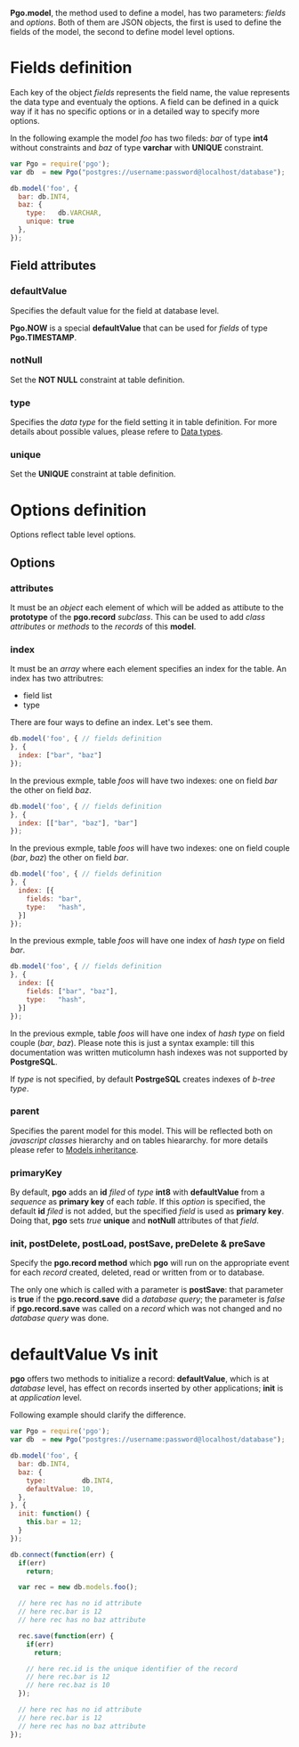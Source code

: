 __Pgo.model__, the method used to define a model, has two parameters: _fields_ and _options_.
Both of them are JSON objects, the first is used to define the fields of the model, the second
to define model level options.

# Fields definition

Each key of the object _fields_ represents the field name, the value represents the data type and
eventualy the options. A field can be defined in a quick way if it has no specific options or in
a detailed way to specify more options.

In the following example the model _foo_ has two fileds: _bar_ of type __int4__ without
constraints and _baz_ of type __varchar__ with __UNIQUE__ constraint.


```javascript
var Pgo = require('pgo');
var db  = new Pgo("postgres://username:password@localhost/database");

db.model('foo', {
  bar: db.INT4,
  baz: {
    type:   db.VARCHAR,
    unique: true
  },
});
```

## Field attributes

### defaultValue

Specifies the default value for the field at database level.

__Pgo.NOW__ is a special __defaultValue__ that can be used for _fields_ of type
__Pgo.TIMESTAMP__.

### notNull

Set the __NOT NULL__ constraint at table definition.

### type

Specifies the _data type_ for the field setting it in table definition.
For more details about possible values, please refere to [Data types](DataTypes.md).

### unique

Set the __UNIQUE__ constraint at table definition.

# Options definition

Options reflect table level options.

## Options

### attributes

It must be an _object_ each element of which will be added as attibute to the __prototype__ of
the __pgo.record__ _subclass_. This can be used to add _class attributes_ or _methods_ to the
_records_ of this __model__.

### index

It must be an _array_ where each element specifies an index for the table. An index has two
attributres:

- field list
- type

There are four ways to define an index. Let's see them.

```javascript
db.model('foo', { // fields definition
}, {
  index: ["bar", "baz"]
});
```

In the previous exmple, table _foos_ will have two indexes: one on field _bar_ the other
on field _baz_.

```javascript
db.model('foo', { // fields definition
}, {
  index: [["bar", "baz"], "bar"]
});
```

In the previous exmple, table _foos_ will have two indexes: one on field couple (_bar_, _baz_)
the other on field _bar_.

```javascript
db.model('foo', { // fields definition
}, {
  index: [{
    fields: "bar",
    type:   "hash",
  }]
});
```

In the previous exmple, table _foos_ will have one index of _hash type_ on field _bar_.

```javascript
db.model('foo', { // fields definition
}, {
  index: [{
    fields: ["bar", "baz"],
    type:   "hash",
  }]
});
```

In the previous exmple, table _foos_ will have one index of _hash type_ on field couple
(_bar_, _baz_). Please note this is just a syntax example: till this documentation was
written muticolumn hash indexes was not supported by __PostgreSQL__.

If _type_ is not specified, by default __PostrgeSQL__ creates indexes of _b-tree type_.

### parent

Specifies the parent model for this model. This will be reflected both on _javascript classes_
hierarchy and on tables hieararchy. for more details please refer to
[Models inheritance](ModelsInheritance.md).

### primaryKey

By default, __pgo__ adds an __id__ _filed_ of _type_ __int8__ with __defaultValue__ from a
_sequence_ as __primary key__ of each _table_. If this _option_ is specified, the default __id__
_filed_ is not added, but the specified _field_ is used as __primary key__. Doing that, __pgo__
sets _true_ __unique__ and __notNull__ attributes of that _field_.

### init, postDelete, postLoad, postSave, preDelete & preSave
Specify the __pgo.record method__ which __pgo__ will run on the appropriate event for each
_record_ created, deleted, read or written from or to database.

The only one which is called with a parameter is __postSave__: that parameter is __true__ if the
__pgo.record.save__ did a _database query_; the parameter is _false_ if __pgo.record.save__ was
called on a _record_ which was not changed and no _database query_ was done.

# defaultValue Vs init
__pgo__ offers two methods to initialize a record: __defaultValue__, which is at _database_
level, has effect on records inserted by other applications; __init__ is at _application_ level.

Following example should clarify the difference.

```javascript
var Pgo = require('pgo');
var db  = new Pgo("postgres://username:password@localhost/database");

db.model('foo', {
  bar: db.INT4,
  baz: {
    type:         db.INT4,
    defaultValue: 10,
  },
}, {
  init: function() {
    this.bar = 12;
  }
});

db.connect(function(err) {
  if(err)
    return;

  var rec = new db.models.foo();

  // here rec has no id attribute
  // here rec.bar is 12
  // here rec has no baz attribute

  rec.save(function(err) {
    if(err)
      return;

    // here rec.id is the unique identifier of the record
    // here rec.bar is 12
    // here rec.baz is 10
  });

  // here rec has no id attribute
  // here rec.bar is 12
  // here rec has no baz attribute
});
```
